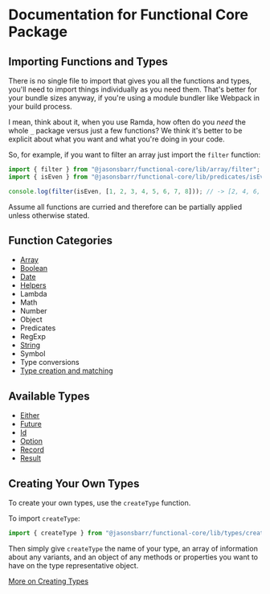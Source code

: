 # Documentation for Functional Core Package

## Importing Functions and Types

There is no single file to import that gives you all the functions and types, you'll need to import things individually as you need them. That's better for your bundle sizes anyway, if you're using a module bundler like Webpack in your build process.

I mean, think about it, when you use Ramda, how often do you _need_ the whole `_` package versus just a few functions? We think it's better to be explicit about what you want and what you're doing in your code.

So, for example, if you want to filter an array just import the `filter` function:

```js
import { filter } from "@jasonsbarr/functional-core/lib/array/filter";
import { isEven } from "@jasonsbarr/functional-core/lib/predicates/isEven";

console.log(filter(isEven, [1, 2, 3, 4, 5, 6, 7, 8])); // -> [2, 4, 6, 8]
```

Assume all functions are curried and therefore can be partially applied unless otherwise stated.

## Function Categories

- [Array](./Array.md)
- [Boolean](./Boolean.md)
- [Date](./Date.md)
- [Helpers](./Helpers.md)
- Lambda
- Math
- Number
- Object
- Predicates
- RegExp
- [String](./String.md)
- Symbol
- Type conversions
- [Type creation and matching](./CreatingTypes.md)

## Available Types

- [Either](./Either.md)
- [Future](./Future.md)
- [Id](./Id.md)
- [Option](./Option.md)
- [Record](./Record.md)
- [Result](./Result.md)

## Creating Your Own Types

To create your own types, use the `createType` function.

To import `createType`:

```js
import { createType } from "@jasonsbarr/functional-core/lib/types/createType";
```

Then simply give `createType` the name of your type, an array of information about any variants, and an object of any methods or properties you want to have on the type representative object.

[More on Creating Types](./CreatingTypes.md)
